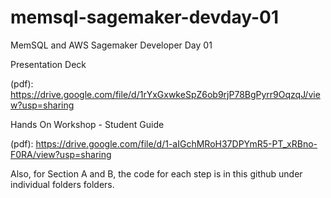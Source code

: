 # memsql-sagemaker-devday-01
MemSQL and AWS Sagemaker Developer Day 01

Presentation Deck 

(pdf): https://drive.google.com/file/d/1rYxGxwkeSpZ6ob9rjP78BgPyrr9OqzqJ/view?usp=sharing


Hands On Workshop - Student Guide

(pdf): https://drive.google.com/file/d/1-aIGchMRoH37DPYmR5-PT_xRBno-F0RA/view?usp=sharing


Also, for Section A and B, the code for each step is in this github under individual folders folders.
